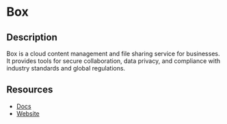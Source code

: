 # Box

## Description

Box is a cloud content management and file sharing service for businesses. It provides tools for secure collaboration, data privacy, and compliance with industry standards and global regulations.

## Resources

- [Docs](https://developer.box.com/)
- [Website](box.com)
